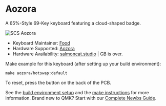 # Aozora 

A 65%-Style 69-Key keyboard featuring a cloud-shaped badge. 

![SCS Aozora](https://i.imgur.com/dL5nonc.jpg)

* Keyboard Maintainer: [Food](https://github.com/Phooood)
* Hardware Supported: [Aozora](https://salmoncat.studio/pages/aozora-%E9%9D%92%E7%A9%BA-6-9-21-7-10-21)
* Hardware Availability: [salmoncat.studio](https://salmoncat.studio/pages/aozora-%E9%9D%92%E7%A9%BA-6-9-21-7-10-21) | GB is over. 

Make example for this keyboard (after setting up your build environment):

    make aozora/hotswap:default

To reset, press the button on the back of the PCB. 

See the [build environment setup](https://docs.qmk.fm/#/getting_started_build_tools) and the [make instructions](https://docs.qmk.fm/#/getting_started_make_guide) for more information. Brand new to QMK? Start with our [Complete Newbs Guide](https://docs.qmk.fm/#/newbs).